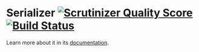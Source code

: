 Serializer [![Scrutinizer Quality Score](https://scrutinizer-ci.com/g/schmittjoh/serializer/badges/quality-score.png?s=189df68e00c75d3fe155bc0da0b53b53709a9895)](https://scrutinizer-ci.com/g/schmittjoh/serializer/) [![Build Status](https://travis-ci.org/schmittjoh/serializer.svg?branch=master)](https://travis-ci.org/schmittjoh/serializer)
==========

Learn more about it in its [documentation](http://jmsyst.com/libs/serializer).
